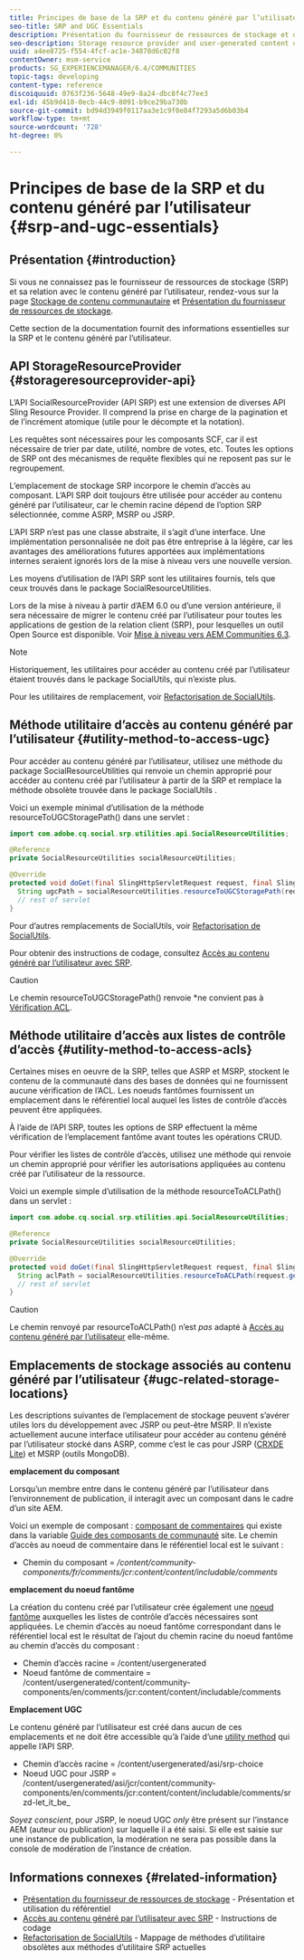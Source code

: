 ```yaml
---
title: Principes de base de la SRP et du contenu généré par l’utilisateur
seo-title: SRP and UGC Essentials
description: Présentation du fournisseur de ressources de stockage et du contenu généré par l’utilisateur
seo-description: Storage resource provider and user-generated content overview
uuid: a4ee8725-f554-4fcf-ac1e-34878d6c02f8
contentOwner: msm-service
products: SG_EXPERIENCEMANAGER/6.4/COMMUNITIES
topic-tags: developing
content-type: reference
discoiquuid: 0763f236-5648-49e9-8a24-dbc8f4c77ee3
exl-id: 45b9d418-0ecb-44c9-8091-b9ce29ba730b
source-git-commit: bd94d3949f0117aa3e1c9f0e84f7293a5d6b03b4
workflow-type: tm+mt
source-wordcount: '728'
ht-degree: 0%

---
```


# Principes de base de la SRP et du contenu généré par l’utilisateur {#srp-and-ugc-essentials}

## Présentation {#introduction}

Si vous ne connaissez pas le fournisseur de ressources de stockage (SRP) et sa relation avec le contenu généré par l’utilisateur, rendez-vous sur la page [Stockage de contenu communautaire](working-with-srp.md) et [Présentation du fournisseur de ressources de stockage](srp.md).

Cette section de la documentation fournit des informations essentielles sur la SRP et le contenu généré par l’utilisateur.

## API StorageResourceProvider {#storageresourceprovider-api}

L’API SocialResourceProvider (API SRP) est une extension de diverses API Sling Resource Provider. Il comprend la prise en charge de la pagination et de l’incrément atomique (utile pour le décompte et la notation).

Les requêtes sont nécessaires pour les composants SCF, car il est nécessaire de trier par date, utilité, nombre de votes, etc. Toutes les options de SRP ont des mécanismes de requête flexibles qui ne reposent pas sur le regroupement.

L’emplacement de stockage SRP incorpore le chemin d’accès au composant. L’API SRP doit toujours être utilisée pour accéder au contenu généré par l’utilisateur, car le chemin racine dépend de l’option SRP sélectionnée, comme ASRP, MSRP ou JSRP.

L’API SRP n’est pas une classe abstraite, il s’agit d’une interface. Une implémentation personnalisée ne doit pas être entreprise à la légère, car les avantages des améliorations futures apportées aux implémentations internes seraient ignorés lors de la mise à niveau vers une nouvelle version.

Les moyens d’utilisation de l’API SRP sont les utilitaires fournis, tels que ceux trouvés dans le package SocialResourceUtilities.

Lors de la mise à niveau à partir d’AEM 6.0 ou d’une version antérieure, il sera nécessaire de migrer le contenu créé par l’utilisateur pour toutes les applications de gestion de la relation client (SRP), pour lesquelles un outil Open Source est disponible. Voir [Mise à niveau vers AEM Communities 6.3](upgrade.md).

>[!NOTE]
>
>Historiquement, les utilitaires pour accéder au contenu créé par l’utilisateur étaient trouvés dans le package SocialUtils, qui n’existe plus.
>
>Pour les utilitaires de remplacement, voir [Refactorisation de SocialUtils](socialutils.md).

## Méthode utilitaire d’accès au contenu généré par l’utilisateur {#utility-method-to-access-ugc}

Pour accéder au contenu généré par l’utilisateur, utilisez une méthode du package SocialResourceUtilities qui renvoie un chemin approprié pour accéder au contenu créé par l’utilisateur à partir de la SRP et remplace la méthode obsolète trouvée dans le package SocialUtils .

Voici un exemple minimal d’utilisation de la méthode resourceToUGCStoragePath() dans une servlet :

```java
import com.adobe.cq.social.srp.utilities.api.SocialResourceUtilities;

@Reference
private SocialResourceUtilities socialResourceUtilities;

@Override
protected void doGet(final SlingHttpServletRequest request, final SlingHttpServletResponse response) throws ServletException, IOException {
  String ugcPath = socialResourceUtilities.resourceToUGCStoragePath(request.getResource());
  // rest of servlet
}
```

Pour d’autres remplacements de SocialUtils, voir [Refactorisation de SocialUtils](socialutils.md).

Pour obtenir des instructions de codage, consultez [Accès au contenu généré par l’utilisateur avec SRP](accessing-ugc-with-srp.md).

>[!CAUTION]
>
>Le chemin resourceToUGCStoragePath() renvoie *ne convient pas à [Vérification ACL](srp.md#for-access-control-acls).

## Méthode utilitaire d’accès aux listes de contrôle d’accès {#utility-method-to-access-acls}

Certaines mises en oeuvre de la SRP, telles que ASRP et MSRP, stockent le contenu de la communauté dans des bases de données qui ne fournissent aucune vérification de l’ACL. Les noeuds fantômes fournissent un emplacement dans le référentiel local auquel les listes de contrôle d’accès peuvent être appliquées.

À l’aide de l’API SRP, toutes les options de SRP effectuent la même vérification de l’emplacement fantôme avant toutes les opérations CRUD.

Pour vérifier les listes de contrôle d’accès, utilisez une méthode qui renvoie un chemin approprié pour vérifier les autorisations appliquées au contenu créé par l’utilisateur de la ressource.

Voici un exemple simple d’utilisation de la méthode resourceToACLPath() dans un servlet :

```java
import com.adobe.cq.social.srp.utilities.api.SocialResourceUtilities;

@Reference
private SocialResourceUtilities socialResourceUtilities;

@Override
protected void doGet(final SlingHttpServletRequest request, final SlingHttpServletResponse response) throws ServletException, IOException {
  String aclPath = socialResourceUtilities.resourceToACLPath(request.getResource());
  // rest of servlet
}
```

>[!CAUTION]
>
>Le chemin renvoyé par resourceToACLPath() n’est *pas* adapté à [Accès au contenu généré par l’utilisateur](#utility-method-to-access-acls) elle-même.

## Emplacements de stockage associés au contenu généré par l’utilisateur {#ugc-related-storage-locations}

Les descriptions suivantes de l’emplacement de stockage peuvent s’avérer utiles lors du développement avec JSRP ou peut-être MSRP. Il n’existe actuellement aucune interface utilisateur pour accéder au contenu généré par l’utilisateur stocké dans ASRP, comme c’est le cas pour JSRP ([CRXDE Lite](../../help/sites-developing/developing-with-crxde-lite.md)) et MSRP (outils MongoDB).

**emplacement du composant**

Lorsqu’un membre entre dans le contenu généré par l’utilisateur dans l’environnement de publication, il interagit avec un composant dans le cadre d’un site AEM.

Voici un exemple de composant : [composant de commentaires](http://localhost:4502/content/community-components/en/comments.html) qui existe dans la variable [Guide des composants de communauté](components-guide.md) site. Le chemin d’accès au noeud de commentaire dans le référentiel local est le suivant :

* Chemin du composant = */content/community-components/fr/comments/jcr:content/content/includable/comments*

**emplacement du noeud fantôme**

La création du contenu créé par l’utilisateur crée également une [noeud fantôme](srp.md#about-shadow-nodes-in-jcr) auxquelles les listes de contrôle d’accès nécessaires sont appliquées. Le chemin d’accès au noeud fantôme correspondant dans le référentiel local est le résultat de l’ajout du chemin racine du noeud fantôme au chemin d’accès du composant :

* Chemin d’accès racine = /content/usergenerated
* Noeud fantôme de commentaire = /content/usergenerated/content/community-components/en/comments/jcr:content/content/includable/comments

**Emplacement UGC**

Le contenu généré par l’utilisateur est créé dans aucun de ces emplacements et ne doit être accessible qu’à l’aide d’une [utility method](#utility-method-to-access-ugc) qui appelle l’API SRP.

* Chemin d’accès racine = /content/usergenerated/asi/srp-choice
* Noeud UGC pour JSRP = /content/usergenerated/asi/jcr/content/community-components/en/comments/jcr:content/content/includable/comments/srzd-let_it_be_

*Soyez conscient*, pour JSRP, le noeud UGC *only* être présent sur l’instance AEM (auteur ou publication) sur laquelle il a été saisi. Si elle est saisie sur une instance de publication, la modération ne sera pas possible dans la console de modération de l’instance de création.

## Informations connexes {#related-information}

* [Présentation du fournisseur de ressources de stockage](srp.md) - Présentation et utilisation du référentiel
* [Accès au contenu généré par l’utilisateur avec SRP](accessing-ugc-with-srp.md) - Instructions de codage
* [Refactorisation de SocialUtils](socialutils.md) - Mappage de méthodes d’utilitaire obsolètes aux méthodes d’utilitaire SRP actuelles
